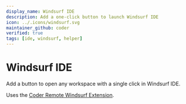 ```yaml
---
display_name: Windsurf IDE
description: Add a one-click button to launch Windsurf IDE
icon: ../.icons/windsurf.svg
maintainer_github: coder
verified: true
tags: [ide, windsurf, helper]
---
```


# Windsurf IDE

Add a button to open any workspace with a single click in Windsurf IDE.

Uses the [Coder Remote Windsurf Extension](https://github.com/coder/windsurf-coder).
